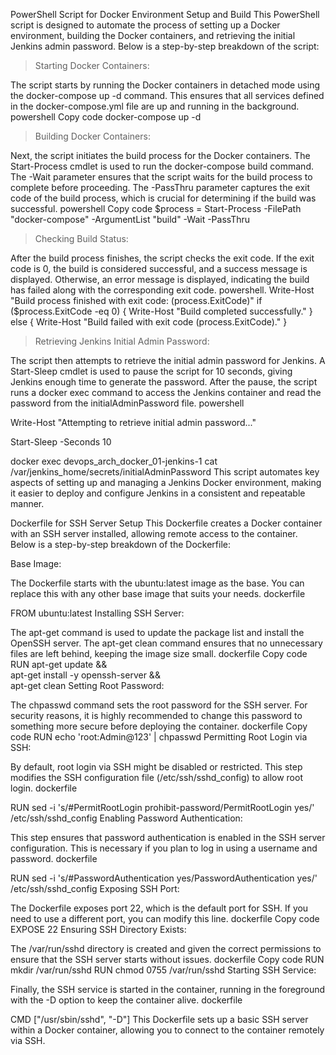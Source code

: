 PowerShell Script for Docker Environment Setup and Build
This PowerShell script is designed to automate the process of setting up a Docker environment, building the Docker containers, and retrieving the initial Jenkins admin password. Below is a step-by-step breakdown of the script:

> Starting Docker Containers:

The script starts by running the Docker containers in detached mode using the docker-compose up -d command. This ensures that all services defined in the docker-compose.yml file are up and running in the background.
powershell
Copy code
docker-compose up -d
> Building Docker Containers:

Next, the script initiates the build process for the Docker containers. The Start-Process cmdlet is used to run the docker-compose build command. The -Wait parameter ensures that the script waits for the build process to complete before proceeding. The -PassThru parameter captures the exit code of the build process, which is crucial for determining if the build was successful.
powershell
Copy code
$process = Start-Process -FilePath "docker-compose" -ArgumentList "build" -Wait -PassThru
> Checking Build Status:

After the build process finishes, the script checks the exit code. If the exit code is 0, the build is considered successful, and a success message is displayed. Otherwise, an error message is displayed, indicating the build has failed along with the corresponding exit code.
powershell.
Write-Host "Build process finished with exit code: $($process.ExitCode)"
if ($process.ExitCode -eq 0) {
    Write-Host "Build completed successfully."
} else {
    Write-Host "Build failed with exit code $($process.ExitCode)."
}

> Retrieving Jenkins Initial Admin Password:

The script then attempts to retrieve the initial admin password for Jenkins. A Start-Sleep cmdlet is used to pause the script for 10 seconds, giving Jenkins enough time to generate the password. After the pause, the script runs a docker exec command to access the Jenkins container and read the password from the initialAdminPassword file.
powershell

Write-Host "Attempting to retrieve initial admin password..."

Start-Sleep -Seconds 10

docker exec devops_arch_docker_01-jenkins-1 cat /var/jenkins_home/secrets/initialAdminPassword
This script automates key aspects of setting up and managing a Jenkins Docker environment, making it easier to deploy and configure Jenkins in a consistent and repeatable manner.

Dockerfile for SSH Server Setup
This Dockerfile creates a Docker container with an SSH server installed, allowing remote access to the container. Below is a step-by-step breakdown of the Dockerfile:

Base Image:

The Dockerfile starts with the ubuntu:latest image as the base. You can replace this with any other base image that suits your needs.
dockerfile

FROM ubuntu:latest
Installing SSH Server:

The apt-get command is used to update the package list and install the OpenSSH server. The apt-get clean command ensures that no unnecessary files are left behind, keeping the image size small.
dockerfile
Copy code
RUN apt-get update && \
    apt-get install -y openssh-server && \
    apt-get clean
Setting Root Password:

The chpasswd command sets the root password for the SSH server. For security reasons, it is highly recommended to change this password to something more secure before deploying the container.
dockerfile
Copy code
RUN echo 'root:Admin@123' | chpasswd
Permitting Root Login via SSH:

By default, root login via SSH might be disabled or restricted. This step modifies the SSH configuration file (/etc/ssh/sshd_config) to allow root login.
dockerfile

RUN sed -i 's/#PermitRootLogin prohibit-password/PermitRootLogin yes/' /etc/ssh/sshd_config
Enabling Password Authentication:

This step ensures that password authentication is enabled in the SSH server configuration. This is necessary if you plan to log in using a username and password.
dockerfile

RUN sed -i 's/#PasswordAuthentication yes/PasswordAuthentication yes/' /etc/ssh/sshd_config
Exposing SSH Port:

The Dockerfile exposes port 22, which is the default port for SSH. If you need to use a different port, you can modify this line.
dockerfile
Copy code
EXPOSE 22
Ensuring SSH Directory Exists:

The /var/run/sshd directory is created and given the correct permissions to ensure that the SSH server starts without issues.
dockerfile
Copy code
RUN mkdir /var/run/sshd 
RUN chmod 0755 /var/run/sshd
Starting SSH Service:

Finally, the SSH service is started in the container, running in the foreground with the -D option to keep the container alive.
dockerfile

CMD ["/usr/sbin/sshd", "-D"]
This Dockerfile sets up a basic SSH server within a Docker container, allowing you to connect to the container remotely via SSH.
